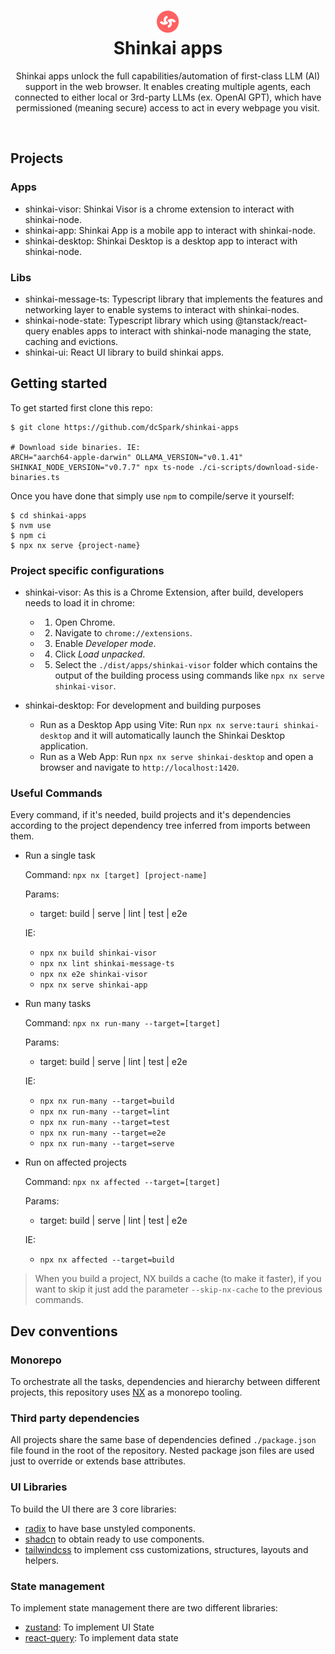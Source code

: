 <h1 align="center">
  <img src="assets/icon.png"/><br/>
  Shinkai apps
</h1>
<p align="center">Shinkai apps unlock the full capabilities/automation of first-class LLM (AI) support in the web browser. It enables creating multiple agents, each connected to either local or 3rd-party LLMs (ex. OpenAI GPT), which have permissioned (meaning secure) access to act in every webpage you visit.</p><br/>

## Projects

### Apps
* shinkai-visor: Shinkai Visor is a chrome extension to interact with shinkai-node.
* shinkai-app: Shinkai App is a mobile app to interact with shinkai-node.
* shinkai-desktop: Shinkai Desktop is a desktop app to interact with shinkai-node.

### Libs

* shinkai-message-ts: Typescript library that implements the features and networking layer to enable systems to interact with shinkai-nodes.
* shinkai-node-state: Typescript library which using @tanstack/react-query enables apps to interact with shinkai-node managing the state, caching and evictions.
* shinkai-ui: React UI library to build shinkai apps.

## Getting started

To get started first clone this repo:

```
$ git clone https://github.com/dcSpark/shinkai-apps

# Download side binaries. IE:
ARCH="aarch64-apple-darwin" OLLAMA_VERSION="v0.1.41" SHINKAI_NODE_VERSION="v0.7.7" npx ts-node ./ci-scripts/download-side-binaries.ts
```

Once you have done that simply use `npm` to compile/serve it yourself:

```
$ cd shinkai-apps
$ nvm use
$ npm ci
$ npx nx serve {project-name}
```

### Project specific configurations
* shinkai-visor: As this is a Chrome Extension, after build, developers needs to load it in chrome:
  * 1. Open Chrome.
  * 2. Navigate to `chrome://extensions`.
  * 3. Enable _Developer mode_.
  * 4. Click _Load unpacked_.
  * 5. Select the `./dist/apps/shinkai-visor` folder which contains the output of the building process using commands like `npx nx serve shinkai-visor`.
  
* shinkai-desktop: For development and building purposes
  - Run as a Desktop App using Vite:
    Run `npx nx serve:tauri shinkai-desktop` and it will automatically launch the Shinkai Desktop application.
  - Run as a Web App:
     Run `npx nx serve shinkai-desktop` and open a browser and navigate to `http://localhost:1420`.
 
### Useful Commands

Every command, if it's needed, build projects and it's dependencies according to the project dependency tree inferred from imports between them.

* Run a single task

  Command: `npx nx [target] [project-name]`
  
  Params:
    * target: build | serve | lint | test | e2e

  IE:
    * `npx nx build shinkai-visor`
    * `npx nx lint shinkai-message-ts`
    * `npx nx e2e shinkai-visor`
    * `npx nx serve shinkai-app`

* Run many tasks

  Command: `npx nx run-many --target=[target]`

  Params:
    * target: build | serve | lint | test | e2e

  IE:
    * `npx nx run-many --target=build`
    * `npx nx run-many --target=lint`
    * `npx nx run-many --target=test`
    * `npx nx run-many --target=e2e`
    * `npx nx run-many --target=serve`

* Run on affected projects

  Command: `npx nx affected --target=[target]`

  Params:
    * target: build | serve | lint | test | e2e

  IE:
    * `npx nx affected --target=build`

> When you build a project, NX builds a cache (to make it faster), if you want to skip it just add the parameter `--skip-nx-cache` to the previous commands.

## Dev conventions

### Monorepo
To orchestrate all the tasks, dependencies and hierarchy between different projects, this repository uses [NX](https://nx.dev/) as a monorepo tooling.

### Third party dependencies
All projects share the same base of dependencies defined `./package.json` file found in the root of the repository. Nested package json files are used just to override or extends base attributes.

### UI Libraries
To build the UI there are 3 core libraries:
* [radix](https://www.radix-ui.com/) to have base unstyled components.
* [shadcn](https://ui.shadcn.com/) to obtain ready to use components.
* [tailwindcss](https://tailwindui.com/) to implement css customizations, structures, layouts and helpers.

### State management
To implement state management there are two different libraries:
* [zustand](https://docs.pmnd.rs/zustand/getting-started/introduction): To implement UI State
* [react-query](https://tanstack.com/query/v4): To implement data state
